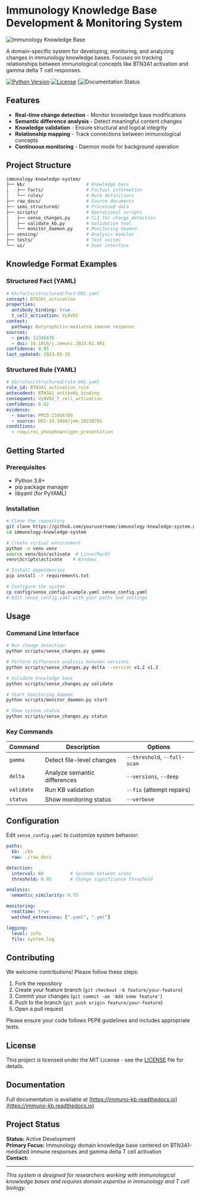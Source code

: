 
# Immunology Knowledge Base Development & Monitoring System

<!-- Replace with actual image -->
![Immunology Knowledge Base](https://via.placeholder.com/800x200/0066CC/FFFFFF?text=Immunology+Knowledge+Base)

A domain-specific system for developing, monitoring, and analyzing changes in immunology knowledge bases. Focuses on tracking relationships between immunological concepts like BTN3A1 activation and gamma delta T cell responses.

[![Python Version](https://img.shields.io/badge/python-3.8%2B-blue.svg)](https://python.org)
[![License](https://img.shields.io/badge/license-MIT-green.svg)](LICENSE)
[![Documentation Status](https://gamma-delta-sense.readthedocs.io/en/latest/)

## Features

- **Real-time change detection** - Monitor knowledge base modifications
- **Semantic difference analysis** - Detect meaningful content changes
- **Knowledge validation** - Ensure structural and logical integrity
- **Relationship mapping** - Track connections between immunological concepts
- **Continuous monitoring** - Daemon mode for background operation

## Project Structure

```bash
immunology-knowledge-system/
├── kb/                       # Knowledge base
│   ├── facts/                # Factual information
│   └── rules/                # Rule definitions
├── raw_docs/                 # Source documents
├── semi_structured/          # Processed data
├── scripts/                  # Operational scripts
│   ├── sense_changes.py      # CLI for change detection
│   ├── validate_kb.py        # Validation tool
│   └── monitor_daemon.py     # Monitoring daemon
├── sensing/                  # Analysis modules
├── tests/                    # Test suites
└── ui/                       # User interface
```

## Knowledge Format Examples

### Structured Fact (YAML)

```yaml
# kb/facts/structured/fact-001.yaml
concept: BTN3A1_activation
properties:
  antibody_binding: true
  t_cell_activation: Vγ9Vδ2
context: 
  pathway: Butyrophilin-mediated immune response
sources:
  - pmid: 12345678
  - doi: 10.1016/j.immuni.2023.01.001
confidence: 0.95
last_updated: 2023-05-15
```

### Structured Rule (YAML)

```yaml
# kb/rules/structured/rule-001.yaml
rule_id: BTN3A1_activation_rule
antecedent: BTN3A1_antibody_binding
consequent: Vγ9Vδ2_T_cell_activation
confidence: 0.92
evidence:
  - source: PMID:23456789
  - source: DOI:10.1084/jem.20220765
conditions:
  - requires_phosphoantigen_presentation
```

## Getting Started

### Prerequisites

- Python 3.8+
- pip package manager
- libyaml (for PyYAML)

### Installation

```bash
# Clone the repository
git clone https://github.com/yourusername/immunology-knowledge-system.git
cd immunology-knowledge-system

# Create virtual environment
python -m venv venv
source venv/bin/activate  # Linux/MacOS
venv\Scripts\activate    # Windows

# Install dependencies
pip install -r requirements.txt

# Configure the system
cp config/sense_config.example.yaml sense_config.yaml
# Edit sense_config.yaml with your paths and settings
```

## Usage

### Command Line Interface

```bash
# Run change detection
python scripts/sense_changes.py gamma

# Perform difference analysis between versions
python scripts/sense_changes.py delta --version v1.2 v1.3

# Validate knowledge base
python scripts/sense_changes.py validate

# Start monitoring daemon
python scripts/monitor_daemon.py start

# Show system status
python scripts/sense_changes.py status
```

### Key Commands

| Command    | Description                  | Options                      |
|------------|------------------------------|------------------------------|
| `gamma`    | Detect file-level changes    | `--threshold`, `--full-scan` |
| `delta`    | Analyze semantic differences | `--versions`, `--deep`       |
| `validate` | Run KB validation            | `--fix` (attempt repairs)    |
| `status`   | Show monitoring status       | `--verbose`                  |

## Configuration

Edit `sense_config.yaml` to customize system behavior:

```yaml
paths:
  kb: ./kb
  raw: ./raw_docs

detection:
  interval: 60          # Seconds between scans
  threshold: 0.85       # Change significance threshold

analysis:
  semantic_similarity: 0.75

monitoring:
  realtime: true
  watched_extensions: [".yaml", ".yml"]

logging:
  level: info
  file: system.log
```

## Contributing

We welcome contributions! Please follow these steps:

1. Fork the repository
2. Create your feature branch (`git checkout -b feature/your-feature`)
3. Commit your changes (`git commit -am 'Add some feature'`)
4. Push to the branch (`git push origin feature/your-feature`)
5. Open a pull request

Please ensure your code follows PEP8 guidelines and includes appropriate tests.

## License

This project is licensed under the MIT License - see the [LICENSE](LICENSE) file for details.

## Documentation

Full documentation is available at [https://immuno-kb.readthedocs.io](https://immuno-kb.readthedocs.io)

## Project Status

**Status:** Active Development  
**Primary Focus:** Immunology domain knowledge base centered on BTN3A1-mediated immune responses and gamma delta T cell activation  
**Contact:** 

---

*This system is designed for researchers working with immunological knowledge bases and requires domain expertise in immunology and T cell biology.*
